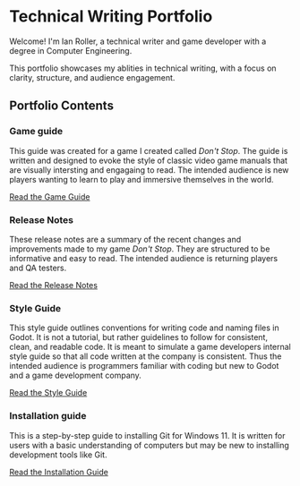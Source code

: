 # Technical Writing Portfolio

Welcome! I'm Ian Roller, a technical writer and game developer with a degree in Computer Engineering.

This portfolio showcases my ablities in technical writing, with a focus on clarity, structure, and audience engagement.

## Portfolio Contents

### Game guide
This guide was created for a game I created called *Don't Stop*. The guide is written and designed to evoke the style of classic video game manuals that are visually intersting and engagaing to read. The intended audience is new players wanting to learn to play and immersive themselves in the world.

[Read the Game Guide](GAME_GUIDE.md)

### Release Notes
These release notes are a summary of the recent changes and improvements made to my game *Don't Stop*. They are structured to be informative and easy to read. The intended audience is returning players and QA testers.

[Read the Release Notes](RELEASE_NOTES.md)

### Style Guide
This style guide outlines conventions for writing code and naming files in Godot. It is not a tutorial, but rather guidelines to follow for consistent, clean, and readable code. It is meant to simulate a game developers internal style guide so that all code written at the company is consistent. Thus the intended audience is programmers familiar with coding but new to Godot and a game development company.

[Read the Style Guide](STYLE_GUIDE.md)

### Installation guide
This is a step-by-step guide to installing Git for Windows 11. It is written for users with a basic understanding of computers but may be new to installing development tools like Git.

[Read the Installation Guide](INSTALLATION_GUIDE.md)
